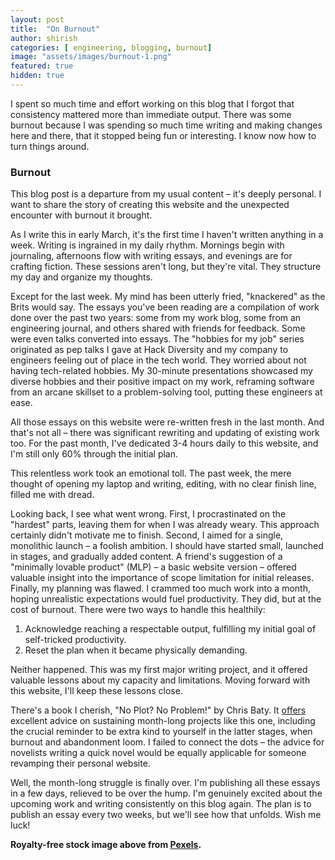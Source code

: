 ```yaml
---
layout: post
title:  "On Burnout"
author: shirish
categories: [ engineering, blogging, burnout]
image: "assets/images/burnout-1.png"
featured: true
hidden: true
---
```

I spent so much time and effort working on this blog that I forgot that consistency mattered more than immediate output. There was some burnout because I was spending so much time writing and making changes here and there, that it stopped being fun or interesting. I know now how to turn things around.

### Burnout

This blog post is a departure from my usual content – it's deeply personal. I want to share the story of creating this website and the unexpected encounter with burnout it brought.

As I write this in early March, it's the first time I haven't written anything in a week. Writing is ingrained in my daily rhythm. Mornings begin with journaling, afternoons flow with writing essays, and evenings are for crafting fiction. These sessions aren't long, but they're vital. They structure my day and organize my thoughts.

Except for the last week. My mind has been utterly fried, "knackered" as the Brits would say. The essays you've been reading are a compilation of work done over the past two years: some from my work blog, some from an engineering journal, and others shared with friends for feedback. Some were even talks converted into essays. The "hobbies for my job" series originated as pep talks I gave at Hack Diversity and my company to engineers feeling out of place in the tech world. They worried about not having tech-related hobbies. My 30-minute presentations showcased my diverse hobbies and their positive impact on my work, reframing software from an arcane skillset to a problem-solving tool, putting these engineers at ease.

All those essays on this website were re-written fresh in the last month. And that's not all – there was significant rewriting and updating of existing work too. For the past month, I've dedicated 3-4 hours daily to this website, and I'm still only 60% through the initial plan.

This relentless work took an emotional toll. The past week, the mere thought of opening my laptop and writing, editing, with no clear finish line, filled me with dread.

Looking back, I see what went wrong. First, I procrastinated on the "hardest" parts, leaving them for when I was already weary. This approach certainly didn't motivate me to finish. Second, I aimed for a single, monolithic launch – a foolish ambition. I should have started small, launched in stages, and gradually added content. A friend's suggestion of a "minimally lovable product" (MLP) – a basic website version – offered valuable insight into the importance of scope limitation for initial releases. Finally, my planning was flawed. I crammed too much work into a month, hoping unrealistic expectations would fuel productivity. They did, but at the cost of burnout. There were two ways to handle this healthily:

1. Acknowledge reaching a respectable output, fulfilling my initial goal of self-tricked productivity.
2. Reset the plan when it became physically demanding.

Neither happened. This was my first major writing project, and it offered valuable lessons about my capacity and limitations. Moving forward with this website, I'll keep these lessons close.

There's a book I cherish, "No Plot? No Problem!" by Chris Baty. It [offers](https://www.goodreads.com/en/book/show/114817) excellent advice on sustaining month-long projects like this one, including the crucial reminder to be extra kind to yourself in the latter stages, when burnout and abandonment loom. I failed to connect the dots – the advice for novelists writing a quick novel would be equally applicable for someone revamping their personal website.

Well, the month-long struggle is finally over. I'm publishing all these essays in a few days, relieved to be over the hump. I'm genuinely excited about the upcoming work and writing consistently on this blog again. The plan is to publish an essay every two weeks, but we'll see how that unfolds. Wish me luck!

__Royalty-free stock image above from [Pexels](https://www.pexels.com/).__